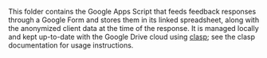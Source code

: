This folder contains the Google Apps Script that feeds feedback responses
through a Google Form and stores them in its linked spreadsheet, along with the
anonymized client data at the time of the response. It is managed locally and
kept up-to-date with the Google Drive cloud using
[clasp](https://github.com/google/clasp); see the clasp documentation for
usage instructions.
